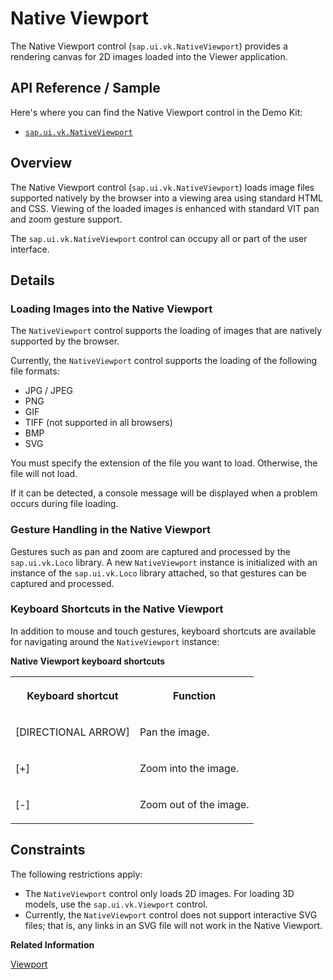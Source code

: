 <!-- loioab5acd7a755b4daca01c26616173b4fd -->

# Native Viewport

The Native Viewport control \(`sap.ui.vk.NativeViewport`\) provides a rendering canvas for 2D images loaded into the Viewer application.



<a name="loioab5acd7a755b4daca01c26616173b4fd__section_rcx_jw1_qz"/>

## API Reference / Sample

Here's where you can find the Native Viewport control in the Demo Kit:

-   [`sap.ui.vk.NativeViewport`](https://ui5.sap.com/#/api/sap.ui.vk.NativeViewport)



## Overview

The Native Viewport control \(`sap.ui.vk.NativeViewport`\) loads image files supported natively by the browser into a viewing area using standard HTML and CSS. Viewing of the loaded images is enhanced with standard VIT pan and zoom gesture support.

The `sap.ui.vk.NativeViewport` control can occupy all or part of the user interface.



## Details



### Loading Images into the Native Viewport

The `NativeViewport` control supports the loading of images that are natively supported by the browser.

Currently, the `NativeViewport` control supports the loading of the following file formats:

-   JPG / JPEG
-   PNG
-   GIF
-   TIFF \(not supported in all browsers\)
-   BMP
-   SVG

You must specify the extension of the file you want to load. Otherwise, the file will not load.

If it can be detected, a console message will be displayed when a problem occurs during file loading.



### Gesture Handling in the Native Viewport

Gestures such as pan and zoom are captured and processed by the `sap.ui.vk.Loco` library. A new `NativeViewport` instance is initialized with an instance of the `sap.ui.vk.Loco` library attached, so that gestures can be captured and processed.



### Keyboard Shortcuts in the Native Viewport

In addition to mouse and touch gestures, keyboard shortcuts are available for navigating around the `NativeViewport` instance:

**Native Viewport keyboard shortcuts**


<table>
<tr>
<th valign="top">

Keyboard shortcut

</th>
<th valign="top">

Function

</th>
</tr>
<tr>
<td valign="top">

[DIRECTIONAL ARROW\]

</td>
<td valign="top">

Pan the image.

</td>
</tr>
<tr>
<td valign="top">

[\+\]

</td>
<td valign="top">

Zoom into the image.

</td>
</tr>
<tr>
<td valign="top">

[\-\]

</td>
<td valign="top">

Zoom out of the image.

</td>
</tr>
</table>



## Constraints

The following restrictions apply:

-   The `NativeViewport` control only loads 2D images. For loading 3D models, use the `sap.ui.vk.Viewport` control.
-   Currently, the `NativeViewport` control does not support interactive SVG files; that is, any links in an SVG file will not work in the Native Viewport.

**Related Information**  


[Viewport](viewport-acd3467.md "")

